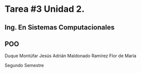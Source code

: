 # Tarea #3 Unidad 2.
## Ing. En Sistemas Computacionales
## POO

Duque Montúfar Jesús Adrián 
Maldonado Ramírez Flor de María

Segundo Semestre

